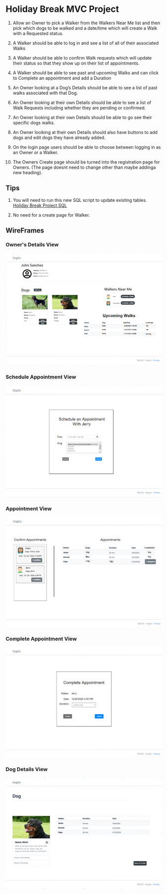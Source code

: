 # Holiday Break MVC Project

1. Allow an Owner to pick a Walker from the Walkers Near Me list and then pick which dogs to be walked and a date/time which will create a Walk with a Requested status.

2. A Walker should be able to log in and see a list of all of their associated Walks

3. A Walker should be able to confirm Walk requests which will update their status so that they show up on their list of appointments.

4. A Walker should be able to see past and upcoming Walks and can click to Complete an appointment and add a Duration

5. An Owner looking at a Dog’s Details should be able to see a list of past walks associated with that Dog.

6. An Owner looking at their own Details should be able to see a list of Walk Requests including whether they are pending or confirmed.

7. An Owner looking at their own Details should be able to go see their specific dogs walks.

8. An Owner looiking at their own Details should also have buttons to add dogs and edit dogs they have already added.

9. On the login page users should be able to choose between logging in as an Owner or a Walker.

10. The Owners Create page should be turned into the registration page for Owners. (The page doesnt need to change other than maybe addinga new heading).

## Tips 

1. You will need to run this new SQL script to update existing tables.
[Holiday Break Project SQL](assets/DogWalkerHolidayProject.sql)

2. No need for a create page for Walker.

## WireFrames

### Owner's Details View

![Owner's Details View](images/OwnerDetailsPage.PNG)

### Schedule Appointment View

![Schedule Appointment View](images/ScheduleAppointment.PNG)

### Appointment View

![Appointment View](images/AppointmentView.PNG)

### Complete Appointment View

![Complete Appointment View](images/CompleteAppointment.PNG)

### Dog Details View

![Dog Details View](images/DogDetails.PNG)
